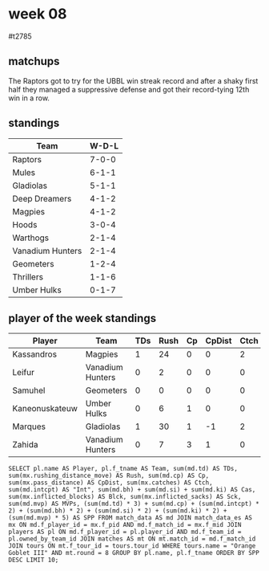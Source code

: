 # week 08

#t2785

## matchups

 The Raptors got to try for the UBBL win streak record and after a shaky first half they managed a suppressive defense and got their record-tying 12th win in a row.

## standings

| Team | W-D-L |
|-------|-----|
| Raptors | 7-0-0 |
| Mules | 6-1-1 |
| Gladiolas | 5-1-1 |
| Deep Dreamers | 4-1-2 |
| Magpies | 4-1-2 |
| Hoods | 3-0-4 |
| Warthogs | 2-1-4 |
| Vanadium Hunters | 2-1-4 |
| Geometers | 1-2-4 |
| Thrillers | 1-1-6 |
| Umber Hulks | 0-1-7 |


## player of the week standings

| Player            | Team             | TDs  | Rush | Cp   | CpDist | Ctch | Int | Cas  | Blck | Sck | MVP | SPP  |
|-------------------|------------------|------|------|------|----------|---------|---|---|--------|-------|------|------|
| Kassandros     | Magpies          |    1 |   24 |    0 |      0 |    2 |    0 |    0 |    0 |    0 |    1 |    8 |
| Leifur         | Vanadium Hunters |    0 |    2 |    0 |      0 |    0 |    0 |    1 |    5 |    0 |    1 |    7 |
| Samuhel        | Geometers        |    0 |    0 |    0 |      0 |    0 |    0 |    1 |   11 |    0 |    1 |    7 |
| Kaneonuskateuw | Umber Hulks      |    0 |    6 |    1 |      0 |    0 |    0 |    0 |    1 |    0 |    1 |    6 |
| Marques        | Gladiolas        |    1 |   30 |    1 |     -1 |    2 |    1 |    0 |    4 |    0 |    0 |    6 |
| Zahida         | Vanadium Hunters |    0 |    7 |    3 |      1 |    0 |    0 |    1 |    2 |    1 |    0 |    5 |


```
SELECT pl.name AS Player, pl.f_tname AS Team, sum(md.td) AS TDs, sum(mx.rushing_distance_move) AS Rush, sum(md.cp) AS Cp,	sum(mx.pass_distance) AS CpDist, sum(mx.catches) AS Ctch, sum(md.intcpt) AS "Int", sum(md.bh) + sum(md.si) + sum(md.ki) AS Cas, sum(mx.inflicted_blocks) AS Blck, sum(mx.inflicted_sacks) AS Sck, sum(md.mvp) AS MVPs, (sum(md.td) * 3) + sum(md.cp) + (sum(md.intcpt) * 2) + (sum(md.bh) * 2) + (sum(md.si) * 2) + (sum(md.ki) * 2) + (sum(md.mvp) * 5) AS SPP FROM match_data AS md JOIN match_data_es AS mx ON md.f_player_id = mx.f_pid AND md.f_match_id = mx.f_mid JOIN players AS pl ON md.f_player_id = pl.player_id AND md.f_team_id = pl.owned_by_team_id JOIN matches AS mt ON mt.match_id = md.f_match_id JOIN tours ON mt.f_tour_id = tours.tour_id WHERE tours.name = "Orange Goblet III" AND mt.round = 8 GROUP BY pl.name, pl.f_tname ORDER BY SPP DESC LIMIT 10;
```
